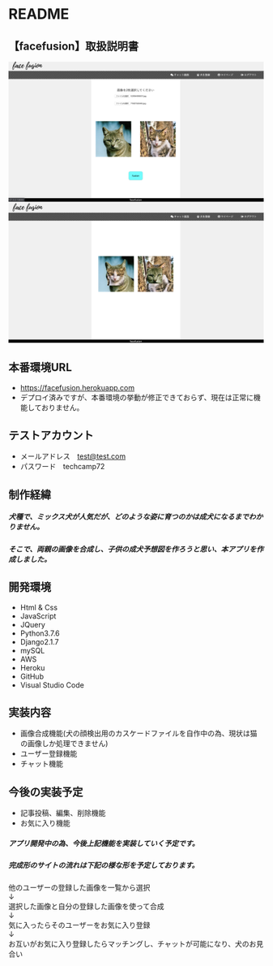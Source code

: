# README
## 【facefusion】取扱説明書
![画像名](./reademe-img/top-page.png)
![画像名](./reademe-img/result-page.png)

## 本番環境URL
* https://facefusion.herokuapp.com
* デプロイ済みですが、本番環境の挙動が修正できておらず、現在は正常に機能しておりません。

## テストアカウント
* メールアドレス　test@test.com
* パスワード　techcamp72

## 制作経緯
##### 犬種で、ミックス犬が人気だが、どのような姿に育つのかは成犬になるまでわかりません。
##### そこで、両親の画像を合成し、子供の成犬予想図を作ろうと思い、本アプリを作成しました。

## 開発環境
* Html & Css
* JavaScript
* JQuery
* Python3.7.6
* Django2.1.7
* mySQL
* AWS
* Heroku
* GitHub
* Visual Studio Code

## 実装内容
* 画像合成機能(犬の顔検出用のカスケードファイルを自作中の為、現状は猫の画像しか処理できません)
* ユーザー登録機能
* チャット機能

## 今後の実装予定
* 記事投稿、編集、削除機能
* お気に入り機能
##### アプリ開発中の為、今後上記機能を実装していく予定です。
##### 完成形のサイトの流れは下記の様な形を予定しております。
他のユーザーの登録した画像を一覧から選択<br>
↓<br>
選択した画像と自分の登録した画像を使って合成<br>
↓<br>
気に入ったらそのユーザーをお気に入り登録<br>
↓<br>
お互いがお気に入り登録したらマッチングし、チャットが可能になり、犬のお見合い<br>
